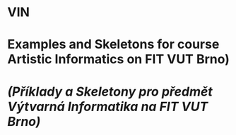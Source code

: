 # VIN

Examples and Skeletons for course Artistic Informatics on FIT VUT Brno)
==========================================================================
*(Příklady a Skeletony pro předmět Výtvarná Informatika na FIT VUT Brno)*
==========================================================================
